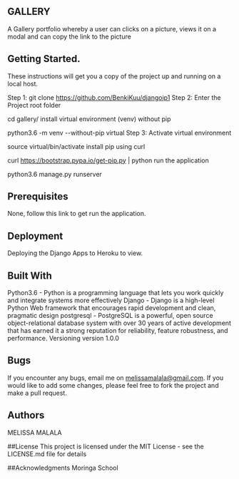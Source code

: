 ## GALLERY
A Gallery portfolio whereby a user can clicks on a picture, views it on a modal and can copy the link to the picture

## Getting Started.
These instructions will get you a copy of the project up and running on a local host.

Step 1: git clone https://github.com/BenkiKuu/djangoip1
Step 2: Enter the Project root folder

cd gallery/
install virtual environment (venv)  without pip

python3.6 -m venv --without-pip virtual
Step 3: Activate virtual environment

source virtual/bin/activate
install pip using curl

curl https://bootstrap.pypa.io/get-pip.py | python
run the application

python3.6 manage.py runserver


## Prerequisites
None, follow this link to get run the application.

## Deployment
Deploying the Django Apps to Heroku to view. 

## Built With
Python3.6 - Python is a programming language that lets you work quickly and integrate systems more effectively
Django - Django is a high-level Python Web framework that encourages rapid development and clean, pragmatic design
postgresql - PostgreSQL is a powerful, open source object-relational database system with over 30 years of active development that has earned it a strong reputation for reliability, feature robustness, and performance.
Versioning
version 1.0.0

## Bugs
If you encounter any bugs, email me on melissamalala@gmail.com. If you would like to add some changes, please feel free to
fork the project and make a pull request.

## Authors
MELISSA MALALA

##License
This project is licensed under the MIT License - see the LICENSE.md file for details

##Acknowledgments
Moringa School